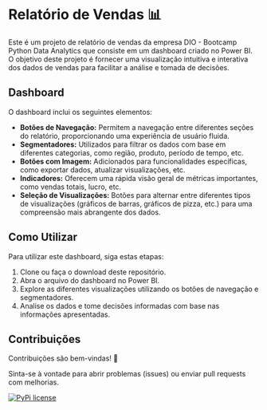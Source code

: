 # Relatório de Vendas 📊 

Este é um projeto de relatório de vendas da empresa DIO - Bootcamp Python Data Analytics que consiste em um dashboard criado no Power BI. O objetivo deste projeto é fornecer uma visualização intuitiva e interativa dos dados de vendas para facilitar a análise e tomada de decisões.

## Dashboard

O dashboard inclui os seguintes elementos:

- **Botões de Navegação:** Permitem a navegação entre diferentes seções do relatório, proporcionando uma experiência de usuário fluida.
- **Segmentadores:** Utilizados para filtrar os dados com base em diferentes categorias, como região, produto, período de tempo, etc.
- **Botões com Imagem:** Adicionados para funcionalidades específicas, como exportar dados, atualizar visualizações, etc.
- **Indicadores:** Oferecem uma rápida visão geral de métricas importantes, como vendas totais, lucro, etc.
- **Seleção de Visualizações:** Botões para alternar entre diferentes tipos de visualizações (gráficos de barras, gráficos de pizza, etc.) para uma compreensão mais abrangente dos dados.

## Como Utilizar

Para utilizar este dashboard, siga estas etapas:

1. Clone ou faça o download deste repositório.
2. Abra o arquivo do dashboard no Power BI.
3. Explore as diferentes visualizações utilizando os botões de navegação e segmentadores.
4. Analise os dados e tome decisões informadas com base nas informações apresentadas.

## Contribuições
Contribuições são bem-vindas! 🫶 

Sinta-se à vontade para abrir problemas (issues) ou enviar pull requests com melhorias.

[![PyPi license](https://badgen.net/pypi/license/pip/)](https://pypi.org/project/pip/)
